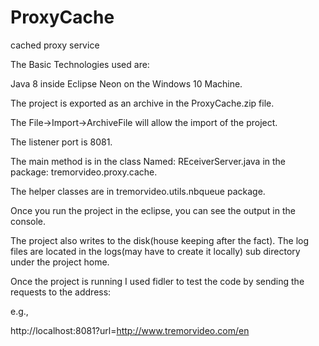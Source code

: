 # ProxyCache
cached proxy service

The Basic Technologies used are:

Java 8 inside Eclipse Neon on the Windows 10 Machine.

The project is exported as an archive in the ProxyCache.zip file.

The File->Import->ArchiveFile will allow the import of the project.

The listener port is 8081.


The main method is in the class Named:  REceiverServer.java in the package:  tremorvideo.proxy.cache.

The helper classes are in tremorvideo.utils.nbqueue package.


Once you run the project in the eclipse, you can see the output in the console. 

The project also writes to the disk(house keeping after the fact). The log files are located in the 
logs(may have to create it locally) sub directory under the project home.

Once the project is running I used fidler to test the code by sending the requests to the address:

e.g.,

http://localhost:8081?url=http://www.tremorvideo.com/en
